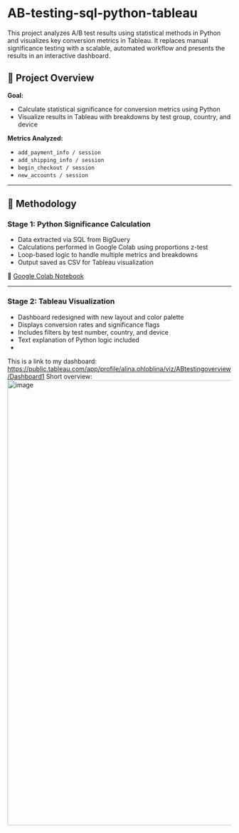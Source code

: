 # AB-testing-sql-python-tableau
This project analyzes A/B test results using statistical methods in Python and visualizes key conversion metrics in Tableau. It replaces manual significance testing with a scalable, automated workflow and presents the results in an interactive dashboard.
## 📌 Project Overview

**Goal:**  
- Calculate statistical significance for conversion metrics using Python  
- Visualize results in Tableau with breakdowns by test group, country, and device

**Metrics Analyzed:**  
- `add_payment_info / session`  
- `add_shipping_info / session`  
- `begin_checkout / session`  
- `new_accounts / session`

---

## 🧠 Methodology

### Stage 1: Python Significance Calculation
- Data extracted via SQL from BigQuery
- Calculations performed in Google Colab using proportions z-test
- Loop-based logic to handle multiple metrics and breakdowns
- Output saved as CSV for Tableau visualization

📎 [Google Colab Notebook]([link-to-your-notebook](https://colab.research.google.com/drive/1E89zv7qKqsGzviQAUR131QdmUXZqeL2C#scrollTo=ZZCZolwgepQK))  


---

### Stage 2: Tableau Visualization
- Dashboard redesigned with new layout and color palette
- Displays conversion rates and significance flags
- Includes filters by test number, country, and device
- Text explanation of Python logic included
- 
This is a link to my dashboard:
  https://public.tableau.com/app/profile/alina.ohloblina/viz/ABtestingoverview/Dashboard1
Short overview:
  <img width="1794" height="998" alt="image" src="https://github.com/user-attachments/assets/cca4ec06-402b-4500-a9ee-bc067f7ce77d" />
